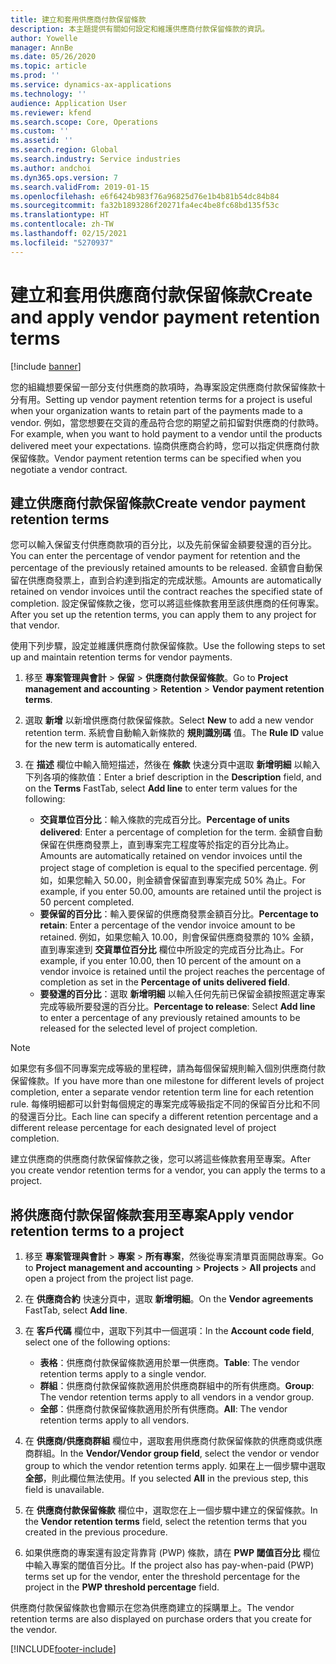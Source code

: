 ```yaml
---
title: 建立和套用供應商付款保留條款
description: 本主題提供有關如何設定和維護供應商付款保留條款的資訊。
author: Yowelle
manager: AnnBe
ms.date: 05/26/2020
ms.topic: article
ms.prod: ''
ms.service: dynamics-ax-applications
ms.technology: ''
audience: Application User
ms.reviewer: kfend
ms.search.scope: Core, Operations
ms.custom: ''
ms.assetid: ''
ms.search.region: Global
ms.search.industry: Service industries
ms.author: andchoi
ms.dyn365.ops.version: 7
ms.search.validFrom: 2019-01-15
ms.openlocfilehash: e6f6424b983f76a96825d76e1b4b81b54dc84b84
ms.sourcegitcommit: fa32b1893286f20271fa4ec4be8fc68bd135f53c
ms.translationtype: HT
ms.contentlocale: zh-TW
ms.lasthandoff: 02/15/2021
ms.locfileid: "5270937"
---
```

# <a name="create-and-apply-vendor-payment-retention-terms"></a><span data-ttu-id="abd5e-103">建立和套用供應商付款保留條款</span><span class="sxs-lookup"><span data-stu-id="abd5e-103">Create and apply vendor payment retention terms</span></span>

[!include [banner](../includes/banner.md)] 

<span data-ttu-id="abd5e-104">您的組織想要保留一部分支付供應商的款項時，為專案設定供應商付款保留條款十分有用。</span><span class="sxs-lookup"><span data-stu-id="abd5e-104">Setting up vendor payment retention terms for a project is useful when your organization wants to retain part of the payments made to a vendor.</span></span> <span data-ttu-id="abd5e-105">例如，當您想要在交貨的產品符合您的期望之前扣留對供應商的付款時。</span><span class="sxs-lookup"><span data-stu-id="abd5e-105">For example, when you want to hold payment to a vendor until the products delivered meet your expectations.</span></span> <span data-ttu-id="abd5e-106">協商供應商合約時，您可以指定供應商付款保留條款。</span><span class="sxs-lookup"><span data-stu-id="abd5e-106">Vendor payment retention terms can be specified when you negotiate a vendor contract.</span></span>

## <a name="create-vendor-payment-retention-terms"></a><span data-ttu-id="abd5e-107">建立供應商付款保留條款</span><span class="sxs-lookup"><span data-stu-id="abd5e-107">Create vendor payment retention terms</span></span>

<span data-ttu-id="abd5e-108">您可以輸入保留支付供應商款項的百分比，以及先前保留金額要發還的百分比。</span><span class="sxs-lookup"><span data-stu-id="abd5e-108">You can enter the percentage of vendor payment for retention and the percentage of the previously retained amounts to be released.</span></span> <span data-ttu-id="abd5e-109">金額會自動保留在供應商發票上，直到合約達到指定的完成狀態。</span><span class="sxs-lookup"><span data-stu-id="abd5e-109">Amounts are automatically retained on vendor invoices until the contract reaches the specified state of completion.</span></span> <span data-ttu-id="abd5e-110">設定保留條款之後，您可以將這些條款套用至該供應商的任何專案。</span><span class="sxs-lookup"><span data-stu-id="abd5e-110">After you set up the retention terms, you can apply them to any project for that vendor.</span></span>

<span data-ttu-id="abd5e-111">使用下列步驟，設定並維護供應商付款保留條款。</span><span class="sxs-lookup"><span data-stu-id="abd5e-111">Use the following steps to set up and maintain retention terms for vendor payments.</span></span> 

1. <span data-ttu-id="abd5e-112">移至 **專案管理與會計** > **保留** > **供應商付款保留條款**。</span><span class="sxs-lookup"><span data-stu-id="abd5e-112">Go to **Project management and accounting** > **Retention** > **Vendor payment retention terms**.</span></span>
2. <span data-ttu-id="abd5e-113">選取 **新增** 以新增供應商付款保留條款。</span><span class="sxs-lookup"><span data-stu-id="abd5e-113">Select **New** to add a new vendor retention term.</span></span> <span data-ttu-id="abd5e-114">系統會自動輸入新條款的 **規則識別碼** 值。</span><span class="sxs-lookup"><span data-stu-id="abd5e-114">The **Rule ID** value for the new term is automatically entered.</span></span> 
3. <span data-ttu-id="abd5e-115">在 **描述** 欄位中輸入簡短描述，然後在 **條款** 快速分頁中選取 **新增明細** 以輸入下列各項的條款值：</span><span class="sxs-lookup"><span data-stu-id="abd5e-115">Enter a brief description in the **Description** field, and on the **Terms** FastTab, select **Add line** to enter term values for the following:</span></span>

   - <span data-ttu-id="abd5e-116">**交貨單位百分比**：輸入條款的完成百分比。</span><span class="sxs-lookup"><span data-stu-id="abd5e-116">**Percentage of units delivered**: Enter a percentage of completion for the term.</span></span> <span data-ttu-id="abd5e-117">金額會自動保留在供應商發票上，直到專案完工程度等於指定的百分比為止。</span><span class="sxs-lookup"><span data-stu-id="abd5e-117">Amounts are automatically retained on vendor invoices until the project stage of completion is equal to the specified percentage.</span></span> <span data-ttu-id="abd5e-118">例如，如果您輸入 50.00，則金額會保留直到專案完成 50% 為止。</span><span class="sxs-lookup"><span data-stu-id="abd5e-118">For example, if you enter 50.00, amounts are retained until the project is 50 percent completed.</span></span>
   - <span data-ttu-id="abd5e-119">**要保留的百分比**：輸入要保留的供應商發票金額百分比。</span><span class="sxs-lookup"><span data-stu-id="abd5e-119">**Percentage to retain**: Enter a percentage of the vendor invoice amount to be retained.</span></span> <span data-ttu-id="abd5e-120">例如，如果您輸入 10.00，則會保留供應商發票的 10% 金額，直到專案達到 **交貨單位百分比** 欄位中所設定的完成百分比為止。</span><span class="sxs-lookup"><span data-stu-id="abd5e-120">For example, if you enter 10.00, then 10 percent of the amount on a vendor invoice is retained until the project reaches the percentage of completion as set in the **Percentage of units delivered field**.</span></span>
   - <span data-ttu-id="abd5e-121">**要發還的百分比**：選取 **新增明細** 以輸入任何先前已保留金額按照選定專案完成等級所要發還的百分比。</span><span class="sxs-lookup"><span data-stu-id="abd5e-121">**Percentage to release**: Select **Add line** to enter a percentage of any previously retained amounts to be released for the selected level of project completion.</span></span>

> [!NOTE]
> <span data-ttu-id="abd5e-122">如果您有多個不同專案完成等級的里程碑，請為每個保留規則輸入個別供應商付款保留條款。</span><span class="sxs-lookup"><span data-stu-id="abd5e-122">If you have more than one milestone for different levels of project completion, enter a separate vendor retention term line for each retention rule.</span></span> <span data-ttu-id="abd5e-123">每條明細都可以針對每個規定的專案完成等級指定不同的保留百分比和不同的發還百分比。</span><span class="sxs-lookup"><span data-stu-id="abd5e-123">Each line can specify a different retention percentage and a different release percentage for each designated level of project completion.</span></span>

<span data-ttu-id="abd5e-124">建立供應商的供應商付款保留條款之後，您可以將這些條款套用至專案。</span><span class="sxs-lookup"><span data-stu-id="abd5e-124">After you create vendor retention terms for a vendor, you can apply the terms to a project.</span></span>

## <a name="apply-vendor-retention-terms-to-a-project"></a><span data-ttu-id="abd5e-125">將供應商付款保留條款套用至專案</span><span class="sxs-lookup"><span data-stu-id="abd5e-125">Apply vendor retention terms to a project</span></span>

1. <span data-ttu-id="abd5e-126">移至 **專案管理與會計** > **專案** > **所有專案**，然後從專案清單頁面開啟專案。</span><span class="sxs-lookup"><span data-stu-id="abd5e-126">Go to **Project management and accounting** > **Projects** > **All projects** and open a project from the project list page.</span></span>
2. <span data-ttu-id="abd5e-127">在 **供應商合約** 快速分頁中，選取 **新增明細**。</span><span class="sxs-lookup"><span data-stu-id="abd5e-127">On the **Vendor agreements** FastTab, select **Add line**.</span></span>
3. <span data-ttu-id="abd5e-128">在 **客戶代碼** 欄位中，選取下列其中一個選項：</span><span class="sxs-lookup"><span data-stu-id="abd5e-128">In the **Account code field**, select one of the following options:</span></span> 

   - <span data-ttu-id="abd5e-129">**表格**：供應商付款保留條款適用於單一供應商。</span><span class="sxs-lookup"><span data-stu-id="abd5e-129">**Table**: The vendor retention terms apply to a single vendor.</span></span>
   - <span data-ttu-id="abd5e-130">**群組**：供應商付款保留條款適用於供應商群組中的所有供應商。</span><span class="sxs-lookup"><span data-stu-id="abd5e-130">**Group**: The vendor retention terms apply to all vendors in a vendor group.</span></span>
   - <span data-ttu-id="abd5e-131">**全部**：供應商付款保留條款適用於所有供應商。</span><span class="sxs-lookup"><span data-stu-id="abd5e-131">**All**: The vendor retention terms apply to all vendors.</span></span>

4. <span data-ttu-id="abd5e-132">在 **供應商/供應商群組** 欄位中，選取套用供應商付款保留條款的供應商或供應商群組。</span><span class="sxs-lookup"><span data-stu-id="abd5e-132">In the **Vendor/Vendor group field**, select the vendor or vendor group to which the vendor retention terms apply.</span></span> <span data-ttu-id="abd5e-133">如果在上一個步驟中選取 **全部**，則此欄位無法使用。</span><span class="sxs-lookup"><span data-stu-id="abd5e-133">If you selected **All** in the previous step, this field is unavailable.</span></span>
5. <span data-ttu-id="abd5e-134">在 **供應商付款保留條款** 欄位中，選取您在上一個步驟中建立的保留條款。</span><span class="sxs-lookup"><span data-stu-id="abd5e-134">In the **Vendor retention terms** field, select the retention terms that you created in the previous procedure.</span></span>
6. <span data-ttu-id="abd5e-135">如果供應商的專案還有設定背靠背 (PWP) 條款，請在 **PWP 閾值百分比** 欄位中輸入專案的閾值百分比。</span><span class="sxs-lookup"><span data-stu-id="abd5e-135">If the project also has pay-when-paid (PWP) terms set up for the vendor, enter the threshold percentage for the project in the **PWP threshold percentage** field.</span></span>

<span data-ttu-id="abd5e-136">供應商付款保留條款也會顯示在您為供應商建立的採購單上。</span><span class="sxs-lookup"><span data-stu-id="abd5e-136">The vendor retention terms are also displayed on purchase orders that you create for the vendor.</span></span>


[!INCLUDE[footer-include](../includes/footer-banner.md)]
